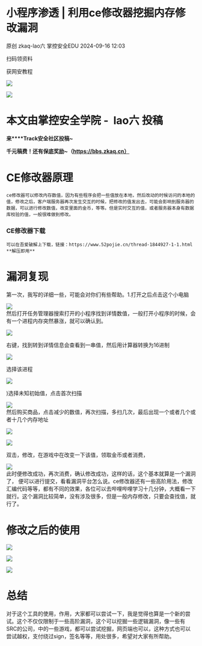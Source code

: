 #  小程序渗透 | 利用ce修改器挖掘内存修改漏洞   
原创 zkaq-lao六  掌控安全EDU   2024-09-16 12:03  
  
扫码领资料  
  
获网安教程  
  
![](https://mmbiz.qpic.cn/sz_mmbiz_png/BwqHlJ29vcrpvQG1VKMy1AQ1oVvUSeZYhLRYCeiaa3KSFkibg5xRjLlkwfIe7loMVfGuINInDQTVa4BibicW0iaTsKw/640?wx_fmt=other&from=appmsg&wxfrom=5&wx_lazy=1&wx_co=1&tp=webp "")  
  
  
![](https://mmbiz.qpic.cn/mmbiz_png/b96CibCt70iaaJcib7FH02wTKvoHALAMw4fchVnBLMw4kTQ7B9oUy0RGfiacu34QEZgDpfia0sVmWrHcDZCV1Na5wDQ/640?wx_fmt=other&wxfrom=5&wx_lazy=1&wx_co=1&tp=webp "")  
  
  
# 本文由掌控安全学院 -  lao六 投稿  
  
**来****Track安全社区投稿~**  
  
**千元稿费！还有保底奖励~（https://bbs.zkaq.cn）**  
# CE修改器原理  
```
ce修改器可以修改内存数值，因为有些程序会把一些值放在本地，然后改动的时候访问的本地的值，修改之后，客户端服务器再次发生交互的时候，把修改的值发出去，可能会影响到服务器的数据，可以进行修改数值，改变里面的金币，等等。但是实时交互的值，或者服务器本身有数据库校验的值，一般很难做到修改。

```  
### CE修改器下载  
```
可以在吾爱破解上下载，链接：https://www.52pojie.cn/thread-1844927-1-1.html    **解压即用**

```  
# 漏洞复现  
  
第一次，我写的详细一些，可能会对你们有些帮助。1.打开之后点击这个小电脑  
  
![](https://mmbiz.qpic.cn/sz_mmbiz_png/BwqHlJ29vcoicO0zBtSx5UjMA0sr1NumWHWgIrFapMaFguzRzXJ6J8tREicMVlUF2FvibAyEMzSQJdh3Oic6Mcxs9g/640?wx_fmt=png&from=appmsg "")  
然后打开任务管理器搜索打开的小程序找到详情数值，一般打开小程序的时候，会有一个进程内存突然暴涨，就可以确认到。  
  
![](https://mmbiz.qpic.cn/sz_mmbiz_png/BwqHlJ29vcoicO0zBtSx5UjMA0sr1NumWsVE04seZNRKjwfKiaPyut7wYngwZSU0EpVjp0jewKJ8gQb8ZFBGhooQ/640?wx_fmt=png&from=appmsg "")  
  
右键，找到转到详情信息会查看到一串值，然后用计算器转换为16进制  
  
![](https://mmbiz.qpic.cn/sz_mmbiz_png/BwqHlJ29vcoicO0zBtSx5UjMA0sr1NumW74XozHaMg7LKxL1ibUIxXgeLQTIBp49G8pibiaVgbJ5JKqFyB4Fibib3qng/640?wx_fmt=png&from=appmsg "")  
  
选择该进程  
  
![](https://mmbiz.qpic.cn/sz_mmbiz_png/BwqHlJ29vcoicO0zBtSx5UjMA0sr1NumWH4nyCCR46L0jDNtzZ2vPticXhkhbziblgt4Xvmexf6gJzQLZH5MxsmpA/640?wx_fmt=png&from=appmsg "")  
  
)选择未知初始值，点击首次扫描  
  
![](https://mmbiz.qpic.cn/sz_mmbiz_png/BwqHlJ29vcoicO0zBtSx5UjMA0sr1NumWC6rcu7t7bMYQ5Tma0ZMyJEaIXLMHUXdzLpm10ez4wpXC36LEic9iamhQ/640?wx_fmt=png&from=appmsg "")  
然后购买商品，点击减少的数值，再次扫描，多扫几次，最后出现一个或者几个或者十几个内存地址  
  
![](https://mmbiz.qpic.cn/sz_mmbiz_png/BwqHlJ29vcoicO0zBtSx5UjMA0sr1NumWFPeBYnutGrMiafpeFedFicDxnxTo5PiaGZbznEHRrFpOZNR9aBSAAdfqg/640?wx_fmt=png&from=appmsg "")  
  
![](https://mmbiz.qpic.cn/sz_mmbiz_png/BwqHlJ29vcoicO0zBtSx5UjMA0sr1NumW3aESx7Hk6degxPuTTiaLpa1iaeMHIgobOgsR3w6iayicahqlC7gkls162w/640?wx_fmt=png&from=appmsg "")  
  
双击，修改，在游戏中在改变一下该值，领取金币或者消费，  
  
![](https://mmbiz.qpic.cn/sz_mmbiz_png/BwqHlJ29vcoicO0zBtSx5UjMA0sr1NumWOBFYpU6sicHJLmqJ4LongrjSAsaAGcwDtRkB1byb01br5FScOoZASfg/640?wx_fmt=png&from=appmsg "")  
此时便修改成功，再次消费，确认修改成功，这样的话，这个基本就算是一个漏洞了， 便可以进行提交，看看漏洞平台怎么说。ce修改器还有一些高阶用法，修改汇编代码等等，都有不同的效果，各位可以去哔哩哔哩学习十几分钟，大概看一下就行。这个漏洞比较简单，没有涉及很多，但是一般内存修改，只要会查找值，就行了。  
# 修改之后的使用  
  
![](https://mmbiz.qpic.cn/sz_mmbiz_png/BwqHlJ29vcoicO0zBtSx5UjMA0sr1NumWreC2YW1NCnZCOU87hHa4NhSl2rbYRyicbLGL0FX2pnriaE8jiaic11JRsw/640?wx_fmt=png&from=appmsg "")  
  
![](https://mmbiz.qpic.cn/sz_mmbiz_png/BwqHlJ29vcoicO0zBtSx5UjMA0sr1NumWqY46O1ib1g5yDtWC4ezDT5S7HpVCiaOCiaMoMx6UCUlFIfP9HbmSicqJXw/640?wx_fmt=png&from=appmsg "")  
  
![](https://mmbiz.qpic.cn/sz_mmbiz_png/BwqHlJ29vcoicO0zBtSx5UjMA0sr1NumWOib6LbsB0dIC8aPuKj8TVTeNUbpuCfic5Skw8lmGGyuvRhg3cQDXQiaWg/640?wx_fmt=png&from=appmsg "")  
# 总结  
  
对于这个工具的使用，作用，大家都可以尝试一下，我是觉得也算是一个新的尝试。这个不仅仅限制于一些高阶漏洞，这个可以挖掘一些逻辑漏洞，像一些有SRC的公司，中的一些游戏，都可以尝试挖掘，网页端也可以，这种方式也可以尝试越权，支付绕过sign，签名等等，用处很多，希望对大家有所帮助。  
```
```  
  
  
